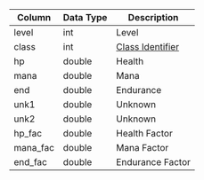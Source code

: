 | Column   | Data Type | Description                                                                               |
| -------- | --------- | ----------------------------------------------------------------------------------------- |
| level    | int       | Level                                                                                     |
| class    | int       | [Class Identifier](https://eqemu.gitbook.io/server/categories/reference-lists/class-list) |
| hp       | double    | Health                                                                                    |
| mana     | double    | Mana                                                                                      |
| end      | double    | Endurance                                                                                 |
| unk1     | double    | Unknown                                                                                   |
| unk2     | double    | Unknown                                                                                   |
| hp_fac   | double    | Health Factor                                                                             |
| mana_fac | double    | Mana Factor                                                                               |
| end_fac  | double    | Endurance Factor                                                                          |